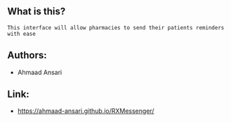 ## What is this?
    This interface will allow pharmacies to send their patients reminders with ease

## Authors: 
- Ahmaad Ansari

## Link:
- https://ahmaad-ansari.github.io/RXMessenger/
